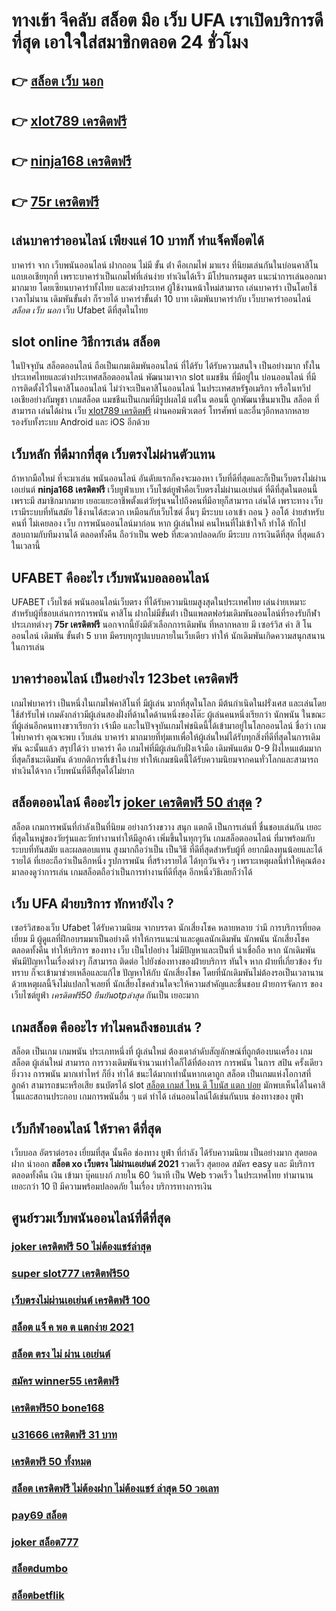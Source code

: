 # ทางเข้า จีคลับ สล็อต มือ เว็บ UFA เราเปิดบริการดีที่สุด เอาใจใส่สมาชิกตลอด 24 ชั่วโมง

## 👉 [สล็อต เว็บ นอก](https://mabet.net/20-free-100/)
## 👉 [xlot789 เครดิตฟรี](https://bio.link/tisawago)
## 👉 [ninja168 เครดิตฟรี](https://mabet.net/register/)
## 👉 [75r เครดิตฟรี](https://member.mabet.net/?action=login)

## เล่นบาคาร่าออนไลน์  เพียงแค่ 10 บาทก็ ทำแจ็คพ็อตได้

 บาคาร่า จาก  เว็บพนันออนไลน์ ฝากถอน ไม่มี ขั้น ต่ํา   คือเกมไพ่  มาแรง  ที่นิยมเล่นกันในบ่อนคาสิโนแถบเอเชียทุกที่  เพราะบาคาร่าเป็นเกมไพ่ที่เล่นง่าย ทำเงินได้เร็ว มีโปรแกรมสูตร  แนะนำการเล่นออกมามากมาย โดยเซียนบาคาร่าทั้งไทย และต่างประเทศ  ผู้ใช้งานหน้าใหม่สามารถ เล่นบาคาร่า เป็นโดยใช้เวลาไม่นาน เดิมพันขั้นต่ำ ก็รวยได้ บาคาร่าขั้นต่ำ 10 บาท เดิมพันบาคาร่ากับ เว็บบาคาร่าออนไลน์ *สล็อต เว็บ นอก*  เว็บ Ufabet  ดีที่สุดในไทย


##  slot online  วิธีการเล่น สล็อต

ในปัจจุบัน สล็อตออนไลน์ ถือเป็นเกมเดิมพันออนไลน์  ที่ได้รับ  ได้รับความสนใจ เป็นอย่างมาก ทั้งในประเทศไทยและต่างประเทศสล็อตออนไลน์ พัฒนามาจาก  slot  แมชชีน ที่มีอยู่ใน บ่อนออนไลน์ ที่มีการติดตั้งไว้ในคาสิโนออนไลน์   ไม่ว่าจะเป็นคาสิโนออนไลน์   ในประเทศสหรัฐอเมริกา หรือในทวีปเอเชียอย่างกัมพูชา  เกมสล็อต แมชชีนเป็นเกมที่มีรูปผลไม้ แต่ใน ตอนนี้  ถูกพัฒนาขึ้นมาเป็น  สล็อต ที่สามารถ เล่นได้ผ่าน  เว็บ [xlot789 เครดิตฟรี](https://mabet.net/register/) ผ่านคอมพิวเตอร์ โทรศัพท์  และอื่นๆอีกหลากหลาย  รองรับทั้งระบบ Android และ iOS อีกด้วย


##  เว็บหลัก  ที่ดีมากที่สุด  เว็บตรงไม่ผ่านตัวแทน 

ถ้าหากมือใหม่ ที่จะมาเล่น พนันออนไลน์  อันดับแรกก็คงจะมองหา เว็บที่ดีที่สุดและก็เป็นเว็บตรงไม่ผ่านเอเย่นต์   **ninja168 เครดิตฟรี**  เว็บยูฟ่าเบท เว็บไซต์ยูฟ่าคือเว็บตรงไม่ผ่านเอเย่นต์  ที่ดีที่สุดในตอนนี้เพราะมี สมาชิกมากมาย  เยอะแยะอาชีพตั้งแต่วัยรุ่นจนไปถึงคนที่มีอายุก็สามารถ เล่นได้ เพราะทาง เว็บเรามีระบบที่ทันสมัย ใช้งานได้สะดวก เหมือนกับเว็บไซต์ อื่นๆ มีระบบ เอาเข้า ถอน } ออโต้ ง่ายสำหรับคนที่ ไม่เคยลอง  เว็บ การพนันออนไลน์มาก่อน หาก ผู้เล่นใหม่ คนไหนที่ไม่เข้าใจก็ ทำได้ ทักไปสอบถามกับทีมงานได้ ตลอดทั้งคืน ถือว่าเป็น web ที่สะดวกปลอดภัย มีระบบ การเงินดีที่สุด ที่สุดแล้วในเวลานี้ 


## UFABET คืออะไร เว็บพนันบอลออนไลน์

UFABET เว็บไซต์  พนันออนไลน์เว็บตรง  ที่ได้รับความนิยมสูงสุดในประเทศไทย เล่นง่ายเหมาะสำหรับผู้ที่ชอบเล่นการการพนัน  คาสิโน ฝากไม่มีขั้นต่ํา  เป็นแพลตฟอร์มเดิมพันออนไลน์ที่รองรับกีฬาประเภทต่างๆ **75r เครดิตฟรี** นอกจากนี้ยังมีตัวเลือกการเดิมพัน ที่หลากหลาย มี เซอร์วิส   ค่า สิ โน ออนไลน์ เดิมพัน ขั้นต่ํา 5 บาท  มีครบทุกรูปแบบภายในเว็บเดียว ทำให้  นักเดิมพันเกิดความสนุกสนานในการเล่น

## บาคาร่าออนไลน์  เป็นอย่างไร **123bet เครดิตฟรี**  

 เกมไพ่บาคาร่า เป็นหนึ่งในเกมไพ่คาสิโนที่  มีผู้เล่น มากที่สุดในโลก มีต้นกำเนิดในฝรั่งเศส และเล่นโดยใช้สำรับไพ่ เกมดังกล่าวมีผู้เล่นสองฝั่งที่ด้านใดด้านหนึ่งของโต๊ะ ผู้เล่นคนหนึ่งเรียกว่า นักพนัน  ในขณะที่ผู้เล่นอีกคนทางขวาเรียกว่า เจ้ามือ และในปัจจุบันเกมไพ่ชนิดนี้ได้เข้ามาอยู่ในโลกออนไลน์ ชื่อว่า  เกมไพ่บาคาร่า  คุณจะพบ  เว็บเล่น บาคาร่า มากมายที่ทุ่มเทเพื่อให้ผู้เล่นใหม่ได้รับทุกสิ่งที่ดีที่สุดในการเดิมพัน  ฉะนั้นแล้ว สรุปได้ว่า บาคาร่า คือ เกมไพ่ที่มีผู้เล่นกับฝั่งเจ้ามือ เดิมพันแต้ม 0-9 ฝั่งไหนแต้มมากที่สุดก็ชนะเดิมพัน ด้วยกติการที่เข้าในง่าย ทำให้เกมชนิดนี้่ได้รับความนิยมจากคนทั่วโลกและสามารถทำเงินได้จาก เว็บพนันที่ดีทีึ่สุดได้ไม่ยาก




## สล็อตออนไลน์  คืออะไร [joker เครดิตฟรี 50 ล่าสุด](https://mabet.net/) ?

สล็อต   เกมการพนันที่กำลังเป็นที่นิยม อย่างกว้างขวาง สนุก   แตกดี  เป็นการเล่นที่ ชื่นชอบเล่นกัน เยอะที่สุดในหมู่ของวัยรุ่นและวัยทำงานทำให้มีลูกค้า เพิ่มขึ้นในทุกๆวัน เกมสล็อตออนไลน์ ที่มาพร้อมกับระบบที่ทันสมัย และผลตอบแทน สูงมากถือว่าเป็น เป็นวิธี ที่ดีที่สุดสำหรับผู้ที่ อยากมีลงทุนน้อยและได้ รายได้ ที่เยอะถือว่าเป็นอีกหนึ่ง รูปการพนัน ที่สร้างรายได้ ได้ทุกวันจริง ๆ เพราะเหตุผลนี้ทำให้คุณต้องมาลองดูว่าการเล่น เกมสล็อตถือว่าเป็นการทำงานที่ดีที่สุด อีกหนึ่งวิธีเลยก็ว่าได้


## เว็บ UFA ฝ่ายบริการ  ทักหายังไง ?

 เซอร์วิสของเว็บ Ufabet   ได้รับความนิยม จากบรรดา นักเสี่ยงโชค  หลายหลาย ว่ามี การบริการที่ยอดเยี่ยม  มี ผู้ดูแลที่ฝึกอบรมมาเป็นอย่างดี ทำให้การแนะนำและดูแลนักเดิมพัน นักพนัน นักเสี่ยงโชค  ตลอดทั้งคืน ทำให้บริการ ของทาง เว็บ เป็นไปอย่าง ไม่มีปัญหาและเป็นที่  น่าเชื่อถือ หาก นักเดิมพัน พันมีปัญหาในเรื่องต่างๆ ก็สามารถ ติดต่อ  ไปยังช่องทางของฝ่ายบริการ   ทันใจ หาก ฝ่ายที่เกี่ยวข้อง รับทราบ  ก็จะเข้ามาช่วยเหลือและแก้ไข ปัญหาให้กับ นักเสี่ยงโชค โดยที่นักเดิมพันไม่ต้องรอเป็นเวลานาน ด้วยเหตุผลนี้จึงไม่แปลกใจเลยที่ นักเสี่ยงโชคส่วนใดจะให้ความสำคัญและชื่นชอบ ฝ่ายการจัดการ ของ เว็บไซต์ยูฟ่า *เครดิตฟรี50 ยืนยันotpล่าสุด* กันเป็น  เยอะมาก 


##  เกมสล็อต คืออะไร ทำไมคนถึงชอบเล่น ?

สล็อต เป็นเกม เกมพนัน ประเภทหนึ่งที่ ผู้เล่นใหม่ ต้องเดาลำดับสัญลักษณ์ที่ถูกต้องบนเครื่อง เกมสล็อต  ผู้เล่นใหม่ สามารถ   การวางเดิมพันจำนวนเท่าใดก็ได้ที่ต้องการ  การพนัน ในการ สปิน ครั้งเดียว ยิ่งวาง  การพนัน มากเท่าไหร่ ก็ยิ่ง ทำได้ ชนะได้มากเท่านั้นหากเดาถูก สล็อต เป็นเกมแห่งโอกาสที่ลูกค้า สามารถชนะหรือเสีย ธนบัตรได้  slot [สล็อต เกมส์ ไหน ดี โบนัส แตก บ่อย](https://mabet.net/credit-free-50/) มักพบเห็นได้ในคาสิโนและสถานประกอบ  เกมการพนันอื่น ๆ แต่ ทำได้ เล่นออนไลน์ได้เช่นกันบน ช่องทางของ ยูฟ่า


##  เว็บกีฬาออนไลน์ ให้ราคา ดีที่สุด 

เว็บบอล   อัตราต่อรอง   เยี่ยมที่สุด  นั้นคือ  ช่องทาง ยูฟ่า ที่กำลัง  ได้รับความนิยม   เป็นอย่างมาก  สุดยอด  ฝาก   นำออก **สล็อต xo เว็บตรง ไม่ผ่านเอเย่นต์ 2021** รวดเร็ว   สุดยอด  สมัคร   easy  และ มีบริการ   ตลอดทั้งคืน เงิน   เข้ามา   บุ๊คแบงก์ ภายใน   60 วินาที เป็น  Web  รวดเร็ว  ในประเทศไทย  ทำมานาน   เยอะกว่า  10 ปี  มีความพร้อมปลอดภัย ในเรื่อง  บริการทางการเงิน

## ศูนย์รวมเว็บพนันออนไลน์ที่ดีที่สุด

### [joker เครดิตฟรี 50 ไม่ต้องแชร์ล่าสุด](https://atom.io/themes/สมัครสมาชิก%20ฟรีเครดิต%20เครดิตฟรี50ล่าสุด%20008%20สล็อต%20PG%2020รับ100%20เว็บตรง100%)
### [super slot777 เครดิตฟรี50](https://atom.io/themes/สมัครสมาชิก%20ฟรีเครดิต%20slot%20เครดิตฟรี%2050%20ยืนยันเบอร์ล่าสุด%20008%20สล็อต%20PG%2020รับ100%20เว็บตรง100%)
### [เว็บตรงไม่ผ่านเอเย่นต์ เครดิตฟรี 100](https://atom.io/themes/สมัครสมาชิก%20ฟรีเครดิต%20เครดิตฟรี%20กดรับทันที%20008%20สล็อต%20PG%2020รับ100%20เว็บตรง100%)
### [สล็อต แจ็ ค พอ ต แตกง่าย 2021](https://atom.io/themes/สมัครสมาชิก%20ฟรีเครดิต%20พุซซี่888%20เครดิตฟรี50%20008%20สล็อต%20PG%2020รับ100%20เว็บตรง100%)
### [สล็อต ตรง ไม่ ผ่าน เอเย่นต์](https://atom.io/themes/สมัครสมาชิก%20ฟรีเครดิต%20เครดิตฟรี%20ไม่ต้องฝาก%20ไม่ต้องแชร์%20ไม่ต้องทำ%20เทิ%20ร์%20น.%20ถอนได้จริง%20008%20สล็อต%20PG%2020รับ100%20เว็บตรง100%)
### [สมัคร winner55 เครดิตฟรี](https://atom.io/themes/สมัครสมาชิก%20ฟรีเครดิต%20เว็บสล็อต%20เครดิตฟรี%20ยืนยันเบอร์ล่าสุด%202021%20008%20สล็อต%20PG%2020รับ100%20เว็บตรง100%)
### [เครดิตฟรี50 bone168](https://atom.io/themes/สมัครสมาชิก%20ฟรีเครดิต%20ib888%20เครดิตฟรี%2040%20008%20สล็อต%20PG%2020รับ100%20เว็บตรง100%)
### [u31666 เครดิตฟรี 31 บาท](https://atom.io/themes/สมัครสมาชิก%20ฟรีเครดิต%20สล็อต123%20joker%20008%20สล็อต%20PG%2020รับ100%20เว็บตรง100%)
### [เครดิตฟรี 50 ทั้งหมด](https://atom.io/themes/สมัครสมาชิก%20ฟรีเครดิต%20pgสล็อต%20008%20สล็อต%20PG%2020รับ100%20เว็บตรง100%)
### [สล็อต เครดิตฟรี ไม่ต้องฝาก ไม่ต้องแชร์ ล่าสุด 50 วอเลท](https://atom.io/themes/สมัครสมาชิก%20ฟรีเครดิต%20asia999%20เครดิตฟรี%2040%20ล่าสุด%20008%20สล็อต%20PG%2020รับ100%20เว็บตรง100%)
### [pay69 สล็อต](https://atom.io/themes/สมัครสมาชิก%20ฟรีเครดิต%20เครดิตฟรี%20กดรับเอง%20ล่าสุด%20008%20สล็อต%20PG%2020รับ100%20เว็บตรง100%)
### [joker สล็อต777](https://atom.io/themes/สมัครสมาชิก%20ฟรีเครดิต%20สล็อต%20xo%20ฝาก-ถอน%20ไม่มี%20ขั้น%20ต่ํา%20วอ%20เลท%20008%20สล็อต%20PG%2020รับ100%20เว็บตรง100%)
### [สล็อตdumbo](https://atom.io/themes/สมัครสมาชิก%20ฟรีเครดิต%20สล็อต%20joker%20ฝาก-ถอน%20ไม่มี%20ขั้นต่ำ%20008%20สล็อต%20PG%2020รับ100%20เว็บตรง100%)
### [สล็อตbetflik](https://atom.io/themes/สมัครสมาชิก%20ฟรีเครดิต%20iprobet%20เครดิตฟรี%20008%20สล็อต%20PG%2020รับ100%20เว็บตรง100%)